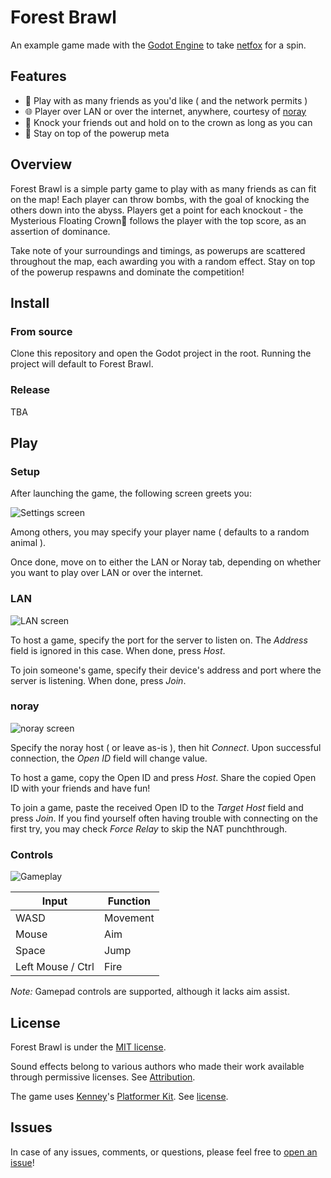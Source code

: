 # Forest Brawl

An example game made with the [Godot Engine] to take [netfox] for a spin.

## Features

* 👥 Play with as many friends as you'd like ( and the network permits )
* 🌐 Player over LAN or over the internet, anywhere, courtesy of [noray]
* 👑 Knock your friends out and hold on to the crown as long as you can
* 🎁 Stay on top of the powerup meta

## Overview

Forest Brawl is a simple party game to play with as many friends as can fit on
the map! Each player can throw bombs, with the goal of knocking the others down
into the abyss. Players get a point for each knockout - the Mysterious Floating
Crown👑 follows the player with the top score, as an assertion of dominance.

Take note of your surroundings and timings, as powerups are scattered
throughout the map, each awarding you with a random effect. Stay on top of the
powerup respawns and dominate the competition!

## Install

### From source

Clone this repository and open the Godot project in the root. Running the
project will default to Forest Brawl.

### Release

TBA

## Play

### Setup

After launching the game, the following screen greets you:

![Settings screen](screenshots/settings.png)

Among others, you may specify your player name ( defaults to a random animal ).

Once done, move on to either the LAN or Noray tab, depending on whether you
want to play over LAN or over the internet.

### LAN

![LAN screen](screenshots/lan.png)

To host a game, specify the port for the server to listen on. The *Address*
field is ignored in this case. When done, press *Host*.

To join someone's game, specify their device's address and port where the
server is listening. When done, press *Join*.

### noray

![noray screen](screenshots/noray.png)

Specify the noray host ( or leave as-is ), then hit *Connect*. Upon successful connection, the *Open ID* field will change value.

To host a game, copy the Open ID and press *Host*. Share the copied Open ID
with your friends and have fun!

To join a game, paste the received Open ID to the *Target Host* field and press
*Join*. If you find yourself often having trouble with connecting on the first
try, you may check *Force Relay* to skip the NAT punchthrough.

### Controls

![Gameplay](screenshots/game.png)

| Input             | Function |
|-------------------|----------|
| WASD              | Movement |
| Mouse             | Aim      |
| Space             | Jump     |
| Left Mouse / Ctrl | Fire     |

*Note:* Gamepad controls are supported, although it lacks aim assist.

## License

Forest Brawl is under the [MIT license](../../LICENSE).

Sound effects belong to various authors who made their work available through permissive licenses. See [Attribution](sounds/attribution.md).

The game uses [Kenney]'s [Platformer Kit]. See [license](models/kenney-platformer-kit/License.txt).

## Issues

In case of any issues, comments, or questions, please feel free to [open an issue]!

[Godot engine]: https://godotengine.org/
[netfox]: https://github.com/foxssake/netfox
[noray]: https://github.com/foxssake/noray

[Kenney]: https://www.kenney.nl/
[Platformer Kit]: https://www.kenney.nl/assets/platformer-kit

[open an issue]: https://github.com/foxssake/netfox/issues
